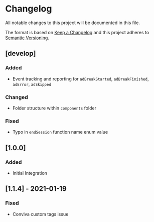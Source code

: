 # Changelog
All notable changes to this project will be documented in this file.

The format is based on [Keep a Changelog](http://keepachangelog.com/)
and this project adheres to [Semantic Versioning](http://semver.org/).

## [develop]
### Added
- Event tracking and reporting for `adBreakStarted`, `adBreakFinished`, `adError`, `adSkipped` 

### Changed
- Folder structure within `components` folder

### Fixed
- Typo in `endSession` function name enum value

## [1.0.0]
### Added
- Initial Integration

## [1.1.4] - 2021-01-19
### Fixed
- Conviva custom tags issue
